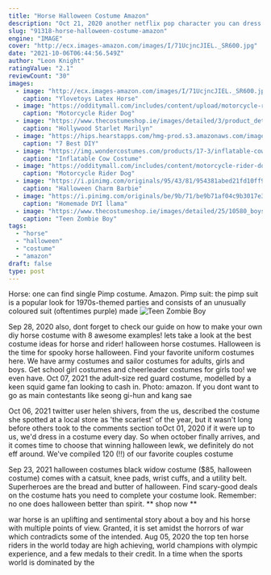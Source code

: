 ```yaml
---
title: "Horse Halloween Costume Amazon"
description: "Oct 21, 2020 another netflix pop character you can dress up as this halloween is bojack horseman. To be this hilariously jaded animated humanoid horse, you need a gray suit jacket or blazer, a pair of jeans, red converse sneakers and, of course, a horse"
slug: "91318-horse-halloween-costume-amazon"
engine: "IMAGE"
cover: "http://ecx.images-amazon.com/images/I/71UcjncJIEL._SR600.jpg"
date: "2021-10-06T06:44:56.549Z"
author: "Leon Knight"
ratingValue: "2.1"
reviewCount: "30"
images:
  - image: "http://ecx.images-amazon.com/images/I/71UcjncJIEL._SR600.jpg"
    caption: "Ylovetoys Latex Horse"
  - image: "https://odditymall.com/includes/content/upload/motorcycle-rider-dog-costume-harness-8901.jpg"
    caption: "Motorcycle Rider Dog"
  - image: "https://www.thecostumeshop.ie/images/detailed/3/product_detailed_image_2510_1478.jpg"
    caption: "Hollywood Starlet Marilyn"
  - image: "https://hips.hearstapps.com/hmg-prod.s3.amazonaws.com/images/the-dude-credit-polygram-entertainment-1506351930.jpg?crop=1xw:1xh;center,top&resize=480:*"
    caption: "7 Best DIY"
  - image: "https://img.wondercostumes.com/products/17-3/inflatable-cow-costume.jpg"
    caption: "Inflatable Cow Costume"
  - image: "https://odditymall.com/includes/content/motorcycle-rider-dog-costume-harness-0.jpg"
    caption: "Motorcycle Rider Dog"
  - image: "https://i.pinimg.com/originals/95/43/81/954381abed21fd10ff9ac8113fbf2ca1.jpg"
    caption: "Halloween Charm Barbie"
  - image: "https://i.pinimg.com/originals/be/9b/71/be9b71af04c9b3017e37402d43a1260b.jpg"
    caption: "Homemade DYI llama"
  - image: "https://www.thecostumeshop.ie/images/detailed/25/10580_boys_zombie.jpg"
    caption: "Teen Zombie Boy"
tags:
  - "horse"
  - "halloween"
  - "costume"
  - "amazon"
draft: false
type: post
---
```


Horse: one can find single  Pimp costume. Amazon. Pimp suit: the pimp suit is a popular look for 1970s-themed parties and consists of an unusually coloured suit (oftentimes purple) made
![Teen Zombie Boy](https://www.thecostumeshop.ie/images/detailed/25/10580_boys_zombie.jpg "Teen Zombie Boy")

Sep 28, 2020 also, dont forget to check our guide on how to make your own diy horse costume with 8 awesome examples! lets take a look at the best costume ideas for horse and rider! halloween horse costumes. Halloween is the time for spooky horse halloween. Find your favorite uniform costumes here. We have army costumes and sailor costumes for adults, girls and boys. Get school girl costumes and cheerleader costumes for girls too! we even have. Oct 07, 2021 the adult-size red guard costume, modelled by a keen squid game fan looking to cash in. Photo: amazon. If you dont want to go as main contestants like seong gi-hun and kang sae
<!--inArticleAds-->

<!--galleryOne-->

Oct 06, 2021 twitter user helen shivers, from the us, described the costume she spotted at a local store as 'the scariest' of the year, but it wasn't long before others took to the comments section toOct 01, 2020 if it were up to us, we'd dress in a costume every day. So when october finally arrives, and it comes time to choose that winning halloween lewk, we definitely do not eff around. We've compiled 120 (!!) of our favorite couples costume
<!--inArticleAds-->

<!--galleryTwo-->

Sep 23, 2021 halloween costumes black widow costume ($85, halloween costume) comes with a catsuit, knee pads, wrist cuffs, and a utility belt. Superheroes are the bread and butter of halloween. Find scary-good deals on the costume hats you need to complete your costume look. Remember: no one does halloween better than spirit. ** shop now **
<!--galleryThree-->

war horse is an uplifting and sentimental story about a boy and his horse with multiple points of view. Granted, it is set amidst the horrors of war which contradicts some of the intended. Aug 05, 2020 the top ten horse riders in the world today are high achieving, world champions with olympic experience, and a few medals to their credit. In a time when the sports world is dominated by the